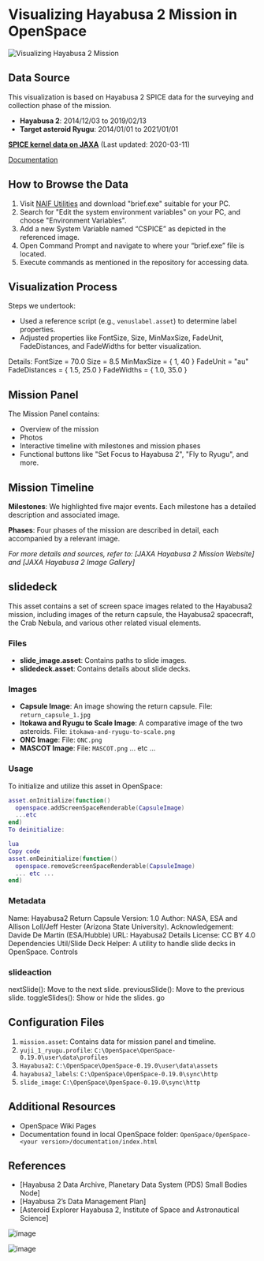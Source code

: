 # Visualizing Hayabusa 2 Mission in OpenSpace

![Visualizing Hayabusa 2 Mission](https://github.com/payopayouhuh/Visualizing-Hayabusa-2-Mission-in-OpenSpace/assets/134220954/a1217937-79c8-47f5-9241-a775148a9a50)

## Data Source
This visualization is based on Hayabusa 2 SPICE data for the surveying and collection phase of the mission. 
- **Hayabusa 2**: 2014/12/03 to 2019/02/13
- **Target asteroid Ryugu**: 2014/01/01 to 2021/01/01

[**SPICE kernel data on JAXA**](https://data.darts.isas.jaxa.jp/pub/hayabusa2/spice_bundle/) (Last updated: 2020-03-11)

[Documentation](https://data.darts.isas.jaxa.jp/pub/hayabusa2/spice_bundle/document/spiceds_v001.html)

## How to Browse the Data
1. Visit [NAIF Utilities](https://naif.jpl.nasa.gov/naif/utilities.html) and download "brief.exe" suitable for your PC.
2. Search for "Edit the system environment variables" on your PC, and choose "Environment Variables".
3. Add a new System Variable named “CSPICE” as depicted in the referenced image.
4. Open Command Prompt and navigate to where your “brief.exe” file is located.
5. Execute commands as mentioned in the repository for accessing data.

## Visualization Process
Steps we undertook:
- Used a reference script (e.g., `venuslabel.asset`) to determine label properties.
- Adjusted properties like FontSize, Size, MinMaxSize, FadeUnit, FadeDistances, and FadeWidths for better visualization.
  
Details:
FontSize = 70.0
Size = 8.5
MinMaxSize = { 1, 40 }
FadeUnit = "au"
FadeDistances = { 1.5, 25.0 }
FadeWidths = { 1.0, 35.0 }


## Mission Panel
The Mission Panel contains:
- Overview of the mission
- Photos 
- Interactive timeline with milestones and mission phases
- Functional buttons like "Set Focus to Hayabusa 2", "Fly to Ryugu", and more.

## Mission Timeline
**Milestones**:
We highlighted five major events. Each milestone has a detailed description and associated image.

**Phases**:
Four phases of the mission are described in detail, each accompanied by a relevant image.

*For more details and sources, refer to: [JAXA Hayabusa 2 Mission Website] and [JAXA Hayabusa 2 Image Gallery]*

## slidedeck
This asset contains a set of screen space images related to the Hayabusa2 mission, including images of the return capsule, the Hayabusa2 spacecraft, the Crab Nebula, and various other related visual elements.

### Files
- **slide_image.asset**: Contains paths to slide images.
- **slidedeck.asset**: Contains details about slide decks.

### Images

- **Capsule Image**: An image showing the return capsule. File: `return_capsule_1.jpg`
- **Itokawa and Ryugu to Scale Image**: A comparative image of the two asteroids. File: `itokawa-and-ryugu-to-scale.png`
- **ONC Image**: File: `ONC.png`
- **MASCOT Image**: File: `MASCOT.png`
... etc ...

### Usage

To initialize and utilize this asset in OpenSpace:

```lua
asset.onInitialize(function()
  openspace.addScreenSpaceRenderable(CapsuleImage)
  ...etc
end)
To deinitialize:

lua
Copy code
asset.onDeinitialize(function()
  openspace.removeScreenSpaceRenderable(CapsuleImage)
  ... etc ...
end)

```
### Metadata
Name: Hayabusa2 Return Capsule
Version: 1.0
Author: NASA, ESA and Allison Loll/Jeff Hester (Arizona State University). Acknowledgement: Davide De Martin (ESA/Hubble)
URL: Hayabusa2 Details
License: CC BY 4.0
Dependencies
Util/Slide Deck Helper: A utility to handle slide decks in OpenSpace.
Controls

### slideaction
nextSlide(): Move to the next slide.
previousSlide(): Move to the previous slide.
toggleSlides(): Show or hide the slides.
go


## Configuration Files
1. `mission.asset`: Contains data for mission panel and timeline.
2. `yuji_1_ryugu.profile`: `C:\OpenSpace\OpenSpace-0.19.0\user\data\profiles`
3. `Hayabusa2`: `C:\OpenSpace\OpenSpace-0.19.0\user\data\assets`
4. `hayabusa2_labels`: `C:\OpenSpace\OpenSpace-0.19.0\sync\http`
5. `slide_image`: `C:\OpenSpace\OpenSpace-0.19.0\sync\http`

## Additional Resources
- OpenSpace Wiki Pages
- Documentation found in local OpenSpace folder: `OpenSpace/OpenSpace-<your version>/documentation/index.html`

## References
- [Hayabusa 2 Data Archive, Planetary Data System (PDS) Small Bodies Node]
- [Hayabusa 2’s Data Management Plan]
- [Asteroid Explorer Hayabusa 2, Institute of Space and Astronautical Science]

![image](https://github.com/payopayouhuh/Visualizing-Hayabusa-2-Mission-in-OpenSpace/assets/134220954/2f60bd60-9cd3-434d-a7be-dfc0d04f0efb)

![image](https://github.com/payopayouhuh/Visualizing-Hayabusa-2-Mission-in-OpenSpace/assets/134220954/7fb90d0e-fedb-43ad-941b-fd192df92f20)

